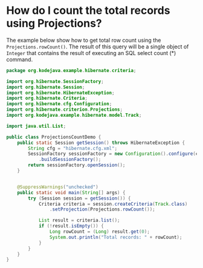 # How do I count the total records using Projections?

The example below show how to get total row count using the `Projections.rowCount()`. The result of this query will be a single object of `Integer` that contains the result of executing an SQL select count (*) command.

```java
package org.kodejava.example.hibernate.criteria;

import org.hibernate.SessionFactory;
import org.hibernate.Session;
import org.hibernate.HibernateException;
import org.hibernate.Criteria;
import org.hibernate.cfg.Configuration;
import org.hibernate.criterion.Projections;
import org.kodejava.example.hibernate.model.Track;

import java.util.List;

public class ProjectionsCountDemo {
    public static Session getSession() throws HibernateException {
        String cfg = "hibernate.cfg.xml";
        SessionFactory sessionFactory = new Configuration().configure(cfg)
            .buildSessionFactory();
        return sessionFactory.openSession();
    }


    @SuppressWarnings("unchecked")
    public static void main(String[] args) {
        try (Session session = getSession()) {
            Criteria criteria = session.createCriteria(Track.class)
                .setProjection(Projections.rowCount());

            List result = criteria.list();
            if (!result.isEmpty()) {
                Long rowCount = (Long) result.get(0);
                System.out.println("Total records: " + rowCount);
            }
        }
    }
}
```
